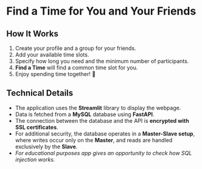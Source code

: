 # Find a Time for You and Your Friends  

## How It Works  
1. Create your profile and a group for your friends.  
2. Add your available time slots.  
3. Specify how long you need and the minimum number of participants.  
4. **Find a Time** will find a common time slot for you.  
5. Enjoy spending time together! 🎉  

## Technical Details  
- The application uses the **Streamlit** library to display the webpage.  
- Data is fetched from a **MySQL** database using **FastAPI**.  
- The connection between the database and the API is **encrypted with SSL certificates**.  
- For additional security, the database operates in a **Master-Slave setup**, where writes occur only on the **Master**, and reads are handled exclusively by the **Slave**.  
- *For educational purposes app gives an opportunity to check how SQL injection works.*  
